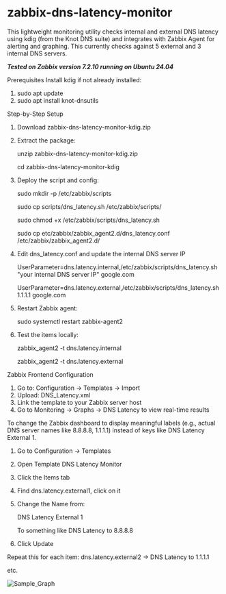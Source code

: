 # zabbix-dns-latency-monitor
This lightweight monitoring utility checks internal and external DNS latency using kdig (from the Knot DNS suite) and integrates with Zabbix Agent for alerting and graphing. This currently checks against 5 external and 3 internal DNS servers.

***Tested on Zabbix version 7.2.10 running on Ubuntu 24.04***

Prerequisites
Install kdig if not already installed:
1. sudo apt update
2. sudo apt install knot-dnsutils

Step-by-Step Setup
1. Download zabbix-dns-latency-monitor-kdig.zip
2. Extract the package:

   unzip zabbix-dns-latency-monitor-kdig.zip
   
   cd zabbix-dns-latency-monitor-kdig
4. Deploy the script and config:

   sudo mkdir -p /etc/zabbix/scripts

   sudo cp scripts/dns_latency.sh /etc/zabbix/scripts/

   sudo chmod +x /etc/zabbix/scripts/dns_latency.sh

   sudo cp etc/zabbix/zabbix_agent2.d/dns_latency.conf /etc/zabbix/zabbix_agent2.d/

5. Edit dns_latency.conf and update the internal DNS server IP

     UserParameter=dns.latency.internal,/etc/zabbix/scripts/dns_latency.sh "your internal DNS server IP" google.com

     UserParameter=dns.latency.external,/etc/zabbix/scripts/dns_latency.sh 1.1.1.1 google.com
7. Restart Zabbix agent:

   sudo systemctl restart zabbix-agent2
8. Test the items locally:

   zabbix_agent2 -t dns.latency.internal
    
   zabbix_agent2 -t dns.latency.external

Zabbix Frontend Configuration
1. Go to: Configuration → Templates → Import
2. Upload: DNS_Latency.xml
3. Link the template to your Zabbix server host
4. Go to Monitoring → Graphs → DNS Latency to view real-time results

To change the Zabbix dashboard to display meaningful labels (e.g., actual DNS server names like 8.8.8.8, 1.1.1.1) instead of keys like DNS Latency External 1.

1. Go to Configuration → Templates
2. Open Template DNS Latency Monitor
3. Click the Items tab
4. Find dns.latency.external1, click on it
5. Change the Name from:

   DNS Latency External 1

   To something like DNS Latency to 8.8.8.8
7. Click Update

Repeat this for each item:
   dns.latency.external2 → DNS Latency to 1.1.1.1
   
   etc.

![Sample_Graph](https://github.com/user-attachments/assets/7e060eec-5f87-4bb3-a372-eac34bc62448)

